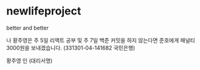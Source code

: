 # newlifeproject
better and better

나 황주영은 주 5일 리액트 공부 및 주 7일 백준 커밋을 하지 않는다면 준호에게 패널티 3000원을 보내겠습니다. (331301-04-141682 국민은행)

황주영 인 (대리서명)
